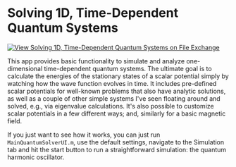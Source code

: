 # Solving 1D, Time-Dependent Quantum Systems

[![View Solving 1D, Time-Dependent Quantum Systems on File Exchange](https://www.mathworks.com/matlabcentral/images/matlab-file-exchange.svg)](https://www.mathworks.com/matlabcentral/fileexchange/71096-solving-1d-time-dependent-quantum-systems)

This app provides basic functionality to simulate and analyze one-dimensional time-dependent quantum systems. The ultimate goal is to calculate the energies of the stationary states of a scalar potential simply by watching how the wave function evolves in time. It includes pre-defined scalar potentials for well-known problems that also have analytic solutions, as well as a couple of other simple systems I've seen floating around and solved, e.g., via eigenvalue calculations. It's also possible to customize scalar potentials in a few different ways; and, similarly for a basic magnetic field.

If you just want to see how it works, you can just run `MainQuantumSolverUI.m`, use the default settings, navigate to the Simulation tab and hit the start button to run a straightforward simulation: the quantum harmonic oscillator.
